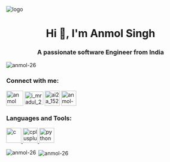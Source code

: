 ![logo](https://res.cloudinary.com/practicaldev/image/fetch/s--CzEvOo0v--/c_imagga_scale,f_auto,fl_progressive,h_500,q_auto,w_1000/https://dev-to-uploads.s3.amazonaws.com/uploads/articles/yceo3xk3of14d3hbdkdp.png)
<h1 align="center">Hi 👋, I'm Anmol Singh</h1>
<h3 align="center">A passionate software Engineer from India</h3>

<p align="left"> <img src="https://komarev.com/ghpvc/?username=anmol-26&label=Profile%20views&color=0e75b6&style=flat" alt="anmol-26" /> </p>

<h3 align="left">Connect with me:</h3>
<p align="left">
<a href="https://linkedin.com/in/anmol singh" target="blank"><img align="center" src="https://1.bp.blogspot.com/-onvhHUdW1Us/YI52e9j4eKI/AAAAAAAAE4c/6s9wzOpIDYcAo4YmTX1Qg51OlwMFmilFACLcBGAsYHQ/s1600/Logo%2BLinkedin.png" alt="anmol singh" height="40" width="45" /></a>
<a href="https://instagram.com/i_mradul_26" target="blank"><img align="center" src="https://logos-world.net/wp-content/uploads/2020/04/Instagram-icon-Logo-2016-present.png" alt="i_mradul_26" height="35" width="50" /></a>
<a href="https://www.hackerrank.com/ai2a_1520023" target="blank"><img align="center" src="https://gdm-catalog-fmapi-prod.imgix.net/ProductLogo/8b9fc1fa-bb42-45c6-957b-3b6611c542f1.png?auto=format&ixlib=react-9.0.3&w=442" alt="ai2a_1520023" height="40" width="40" /></a>
<a href="https://www.leetcode.com/anmol-26" target="blank"><img align="center" src="https://webdirector-blog.com/media/leetocode_logo.jpg" alt="anmol-26" height="40" width="40" /></a>
</p>

<h3 align="left">Languages and Tools:</h3>
<p align="left"> <a href="https://www.cprogramming.com/" target="_blank" rel="noreferrer"> <img src="https://api.mongodb.com/images/logos/c.svg" alt="c" width="40" height="40"/> </a>
  <a href="https://www.w3schools.com/cpp/" target="_blank" rel="noreferrer"> <img src="https://st3.depositphotos.com/3091033/14876/v/380/depositphotos_148761391-stock-illustration-c-language-sign.jpg?forcejpeg=true" alt="cplusplus" width="40" height="40"/> </a> 
  <a href="https://www.python.org" target="_blank" rel="noreferrer"> <img src="https://tse3.mm.bing.net/th?id=OIP.C6alTcPyNqcqmG8OexRAEwAAAA&pid=Api&P=0" alt="python" width="40" height="40"/> </a> </p>

<p><img align="left" src="https://github-readme-stats.vercel.app/api/top-langs?username=anmol-26&show_icons=true&locale=en&layout=compact" alt="anmol-26" /></p>

<p>&nbsp;<img align="center" src="https://github-readme-stats.vercel.app/api?username=anmol-26&show_icons=true&locale=en" alt="anmol-26" /></p>
